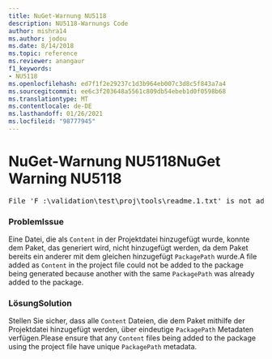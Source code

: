 ```yaml
---
title: NuGet-Warnung NU5118
description: NU5118-Warnungs Code
author: mishra14
ms.author: jodou
ms.date: 8/14/2018
ms.topic: reference
ms.reviewer: anangaur
f1_keywords:
- NU5118
ms.openlocfilehash: ed7f1f2e29237c1d3b964eb007c3d8c5f843a7a4
ms.sourcegitcommit: ee6c3f203648a5561c809db54ebeb1d0f0598b68
ms.translationtype: MT
ms.contentlocale: de-DE
ms.lasthandoff: 01/26/2021
ms.locfileid: "98777945"
---
```

# <a name="nuget-warning-nu5118"></a><span data-ttu-id="54629-103">NuGet-Warnung NU5118</span><span class="sxs-lookup"><span data-stu-id="54629-103">NuGet Warning NU5118</span></span>
<pre>File 'F :\validation\test\proj\tools\readme.1.txt' is not added because the package already contains file 'tools\readme.txt'</pre>

### <a name="issue"></a><span data-ttu-id="54629-104">Problem</span><span class="sxs-lookup"><span data-stu-id="54629-104">Issue</span></span>

<span data-ttu-id="54629-105">Eine Datei, die als `Content` in der Projektdatei hinzugefügt wurde, konnte dem Paket, das generiert wird, nicht hinzugefügt werden, da dem Paket bereits ein anderer mit dem gleichen hinzugefügt `PackagePath` wurde.</span><span class="sxs-lookup"><span data-stu-id="54629-105">A file added as `Content` in the project file could not be added to the package being generated because another with the same `PackagePath` was already added to the package.</span></span>


### <a name="solution"></a><span data-ttu-id="54629-106">Lösung</span><span class="sxs-lookup"><span data-stu-id="54629-106">Solution</span></span>

<span data-ttu-id="54629-107">Stellen Sie sicher, dass alle `Content` Dateien, die dem Paket mithilfe der Projektdatei hinzugefügt werden, über eindeutige `PackagePath` Metadaten verfügen.</span><span class="sxs-lookup"><span data-stu-id="54629-107">Please ensure that any `Content` files being added to the package using the project file have unique `PackagePath` metadata.</span></span>

